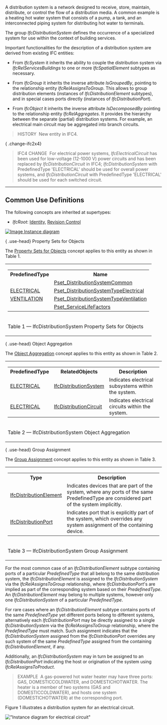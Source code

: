 A distribution system is a network designed to receive, store, maintain, distribute, or control the flow of a distribution media. A common example is a heating hot water system that consists of a pump, a tank, and an interconnected piping system for distributing hot water to terminals.

The group _IfcDistributionSystem_ defines the occurrence of a specialized system for use within the context of building services.

Important functionalities for the description of a distribution system are derived from existing IFC entities:

* From _IfcSystem_ it inherits the ability to couple the distribution system via _IfcRelServicesBuildings_ to one or more _IfcSpatialElement_ subtypes as necessary.

* From _IfcGroup_ it inherits the inverse attribute _IsGroupedBy_, pointing to the relationship entity _IfcRelAssignsToGroup_. This allows to group distribution elements (instances of _IfcDistributionElement_ subtypes), and in special cases ports directly (instances of _IfcDistributionPort_).

* From _IfcObject_ it inherits the inverse attribute _IsDecomposedBy_ pointing to the relationship entity _IfcRelAggregates_. It provides the hierarchy between the separate (partial) distribution systems. For example, an electrical main circuit may be aggregated into branch circuits.

> HISTORY&nbsp; New entity in IFC4.

{ .change-ifc2x4}
> IFC4 CHANGE&nbsp; For electrical power systems, _IfcElectricalCircuit_ has been used for low-voltage (12-1000 V) power circuits and has been replaced by _IfcDistributionCircuit_ in IFC4; _IfcDistributionSystem_ with PredefinedType 'ELECTRICAL' should be used for overall power systems, and _IfcDistributionCircuit_ with PredefinedType 'ELECTRICAL' should be used for each switched circuit.

___
## Common Use Definitions
The following concepts are inherited at supertypes:

* _IfcRoot_: [Identity](../../templates/identity.htm), [Revision Control](../../templates/revision-control.htm)

[![Image](../../../img/diagram.png)&nbsp;Instance diagram](../../../annex/annex-d/common-use-definitions/ifcdistributionsystem.htm)

{ .use-head}
Property Sets for Objects

The [Property Sets for Objects](../../templates/property-sets-for-objects.htm) concept applies to this entity as shown in Table 1.

<table>
<tr><td>
<table class="gridtable">
<tr><th><b>PredefinedType</b></th><th><b>Name</b></th></tr>
<tr><td>&nbsp;</td><td><a href="../../psd/ifcsharedbldgserviceelements/Pset_DistributionSystemCommon.xml">Pset_DistributionSystemCommon</a></td></tr>
<tr><td><a href="../../ifcsharedbldgserviceelements/lexical/ifcdistributionsystemenum.htm">ELECTRICAL</a></td><td><a href="../../psd/ifcsharedbldgserviceelements/Pset_DistributionSystemTypeElectrical.xml">Pset_DistributionSystemTypeElectrical</a></td></tr>
<tr><td><a href="../../ifcsharedbldgserviceelements/lexical/ifcdistributionsystemenum.htm">VENTILATION</a></td><td><a href="../../psd/ifcsharedbldgserviceelements/Pset_DistributionSystemTypeVentilation.xml">Pset_DistributionSystemTypeVentilation</a></td></tr>
<tr><td>&nbsp;</td><td><a href="../../psd/ifcsharedfacilitieselements/Pset_ServiceLifeFactors.xml">Pset_ServiceLifeFactors</a></td></tr>
</table>
</td></tr>
<tr><td><p class="table">Table 1 &mdash; IfcDistributionSystem Property Sets for Objects</p></td></tr></table>

  
  
{ .use-head}
Object Aggregation

The [Object Aggregation](../../templates/object-aggregation.htm) concept applies to this entity as shown in Table 2.

<table>
<tr><td>
<table class="gridtable">
<tr><th><b>PredefinedType</b></th><th><b>RelatedObjects</b></th><th><b>Description</b></th></tr>
<tr><td><a href="../../ifcsharedbldgserviceelements/lexical/ifcdistributionsystemenum.htm">ELECTRICAL</a></td><td><a href="../../ifcsharedbldgserviceelements/lexical/ifcdistributionsystem.htm">IfcDistributionSystem</a></td><td>Indicates electrical subsystems within the system.</td></tr>
<tr><td><a href="../../ifcsharedbldgserviceelements/lexical/ifcdistributionsystemenum.htm">ELECTRICAL</a></td><td><a href="../../ifcsharedbldgserviceelements/lexical/ifcdistributioncircuit.htm">IfcDistributionCircuit</a></td><td>Indicates electrical circuits within the system.</td></tr>
</table>
</td></tr>
<tr><td><p class="table">Table 2 &mdash; IfcDistributionSystem Object Aggregation</p></td></tr></table>

  
  
{ .use-head}
Group Assignment

The [Group Assignment](../../templates/group-assignment.htm) concept applies to this entity as shown in Table 3.

<table>
<tr><td>
<table class="gridtable">
<tr><th><b>Type</b></th><th><b>Description</b></th></tr>
<tr><td><a href="../../ifcproductextension/lexical/ifcdistributionelement.htm">IfcDistributionElement</a></td><td>Indicates devices that are part of the system, where any ports of the same PredefinedType are considered part of the system implicitly.</td></tr>
<tr><td><a href="../../ifcsharedbldgserviceelements/lexical/ifcdistributionport.htm">IfcDistributionPort</a></td><td>Indicates port that is explicitly part of the system, which overrides any system assignment of the containing device.</td></tr>
</table>
</td></tr>
<tr><td><p class="table">Table 3 &mdash; IfcDistributionSystem Group Assignment</p></td></tr></table>

For the most common case of an _IfcDistributionElement_ subtype containing ports of a particular _PredefinedType_ that all belong to the same distribution system, the _IfcDistributionElement_ is assigned to the _IfcDistributionSystem_ via the _IfcRelAssignsToGroup_ relationship, where _IfcDistributionPort_'s are implied as part of the corresponding system based on their _PredefinedType_. An _IfcDistributionElement_ may belong to multiple systems, however only one _IfcDistributionSystem_ of a particular _PredefinedType_.

For rare cases where an _IfcDistributionElement_ subtype contains ports of the same _PredefinedType_ yet different ports belong to different systems, alternatively each _IfcDistributionPort_ may be directly assigned to a single _IfcDistributionSystem_ via the _IfcRelAssignsToGroup_ relationship, where the _PredefinedType_ must match. Such assignment indicates that the _IfcDistributionSystem_ assigned from the _IfcDistributionPort_ overrides any such system of the same _PredefinedType_ assigned from the containing _IfcDistributionElement_, if any.

Additionally, an _IfcDistributionSystem_ may in turn be assigned to an _IfcDistributionPort_ indicating the host or origination of the system using _IfcRelAssignsToProduct_.

> EXAMPLE&nbsp; A gas-powered hot water heater may have three ports: GAS, DOMESTICCOLDWATER, and DOMESTICHOTWATER. The heater is a member of two systems (GAS and DOMESTICCOLDWATER), and hosts one system (DOMESTICHOTWATER) at the corresponding port.

Figure 1 illustrates a distribution system for an electrical circuit.

!["Instance diagram for electrical circuit"](../../../figures/IfcDistributionSystem-01.png "Figure 1 &mdash; Distribution system assignment")